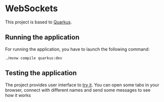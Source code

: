 # WebSockets

This project is based to [Quarkus](https://quarkus.io/).

## Running the application

For running the application, you have to launch the following command:
```shell script
./mvnw compile quarkus:dev
```

## Testing the application

The project provides user interface to [try it](http://localhost:8080). You can open some tabs in your browser, connect
with different names and send some messages to see how it works
